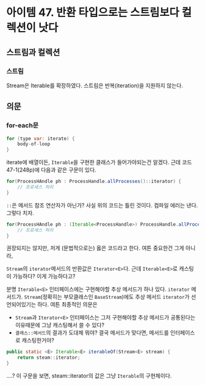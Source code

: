 # 아이템 47. 반환 타입으로는 스트림보다 컬렉션이 낫다
## 스트림과 컬렉션
### 스트림
Stream은 Iterable를 확장하였다.
스트림은 반복(iteration)을 지원하지 않는다.


## 의문
### for-each문
``` java
for (type var: iterate) {
    body-of-loop
}
```
iterate에 배열이든, `Iterable`을 구현한 클래스가 들어가야되는건 알겠다. 근데 코드 47-1(248p)에 다음과 같은 구문이 있다.
``` java
for(ProcessHAndle ph : ProcessHandle.allProcesses()::iterator) {
    // 프로세스 처리
}
``` 
`::`은 메서드 참조 연산자가 아닌가? 사실 위의 코드는 틀린 것이다. 컴파일 에러는 낸다. 그렇다 치자.
``` java
for(ProcessHAndle ph : (Iterable<ProcessHandle>) ProcessHandle.allProcesses()::iterator) {
    // 프로세스 처리
}
``` 
권장되지는 않지만, 저게 (문법적으로는) 옳은 코드라고 한다. 여튼 중요한건 그게 아니라,

 `Stream`의 `iterator`메서드의 반환값은 `Iterator<E>`다. 근데 `Iterable<E>`로 캐스팅이 가능하다? 이게 가능하다고?

 분명 `Iterable<E>` 인터페이스에는 구현해야할 추상 메서드가 하나 있다. `iterator` 메서드가.
 `Stream`(정확히는 부모클래스인 `BaseStream`)에도 추상 메서드 `iterator`가 선언되어있기는 하다. 여튼 최종적인 의문은
- `Stream`과 `Iterator<E>` 인터페이스는 그저 구현해야할 추상 메서드가 공통된다는 이유때문에 그냥 캐스팅해서 쓸 수 있다?
- `클래스::메서드`의 결과가 도대체 뭐야? 결국 메서드가 맞다면, 메서드를 인터페이스로 캐스팅한거야?

``` java
public static <E> Iterable<E> iterableOf(Stream<E> stream) {
    return steam::iterator;
}
```
....? 이 구문을 보면, steam::iterator의 값은 그냥 `Iterable`의 구현체이다.
